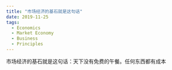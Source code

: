 ```yaml
---
title: "市场经济的基石就是这句话"
date: 2019-11-25
tags:
  - Economics
  - Market Economy
  - Business
  - Principles
---
```


市场经济的基石就是这句话：天下没有免费的午餐。任何东西都有成本